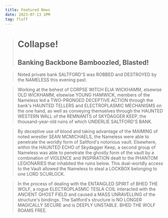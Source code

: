 ```yaml
---
title: Featured News
date: 2023-07-13 1PM
tag: fluff
---
```

> # Collapse!
> ## Banking Backbone Bamboozled, Blasted!

> Noted private bank SALTFORD'S was ROBBED and DESTROYED by the NAMELESS this evening past.

> Working at the behest of CORPSE WITCH ELIA WICKHAMM, elsewise OLD WICKHAMM, elsewise YOUNG HAMWICK, members of the Nameless led a TWO-PRONGED DECEPTIVE ACTION through the bank's HAUNTED TELLERS and ELECTROPLASMIC MECHANISMS on the one hand, as well as conveying themselves through the HAUNTED WESTERN WALL of the REMNANTS of SKYDAGGER KEEP, the thousand-year-old ruins of which UNDERLIE SALTFORD'S BANK.

> By deceptive use of blood and taking advantage of the MAIMING of noted wrestler SEAN MCMICHAELS, the Nameless were able to penetrate the worldly form of Saltford's notorious vault. Elsewhere, within the HAUNTED ECHO of Skydagger Keep, a second group of Nameless was able to penetrate the ghostly form of the vault by a combination of VIOLENCE and INSPIRATION dealt to the PHANTOM LEGIONARIES that inhabited the ruins below. This dual-worldly access to the Vault allowed the Nameless to steal a LOCKBOX belonging to one LORD SCURLOCK. 

> In the process of dealing with the ENTANGLED SPIRIT of BHED THE WOLF, a rogue ELECTROPLASMIC TESLA COIL interacted with the ANCIENT GHOST FIELD and caused a MASS UNRAVELLING of the structure's bindings. The Saltford's structure is NO LONGER MAGICALLY SECURE and is DEEPLY UNSTABLE. BHED THE WOLF ROAMS FREE.